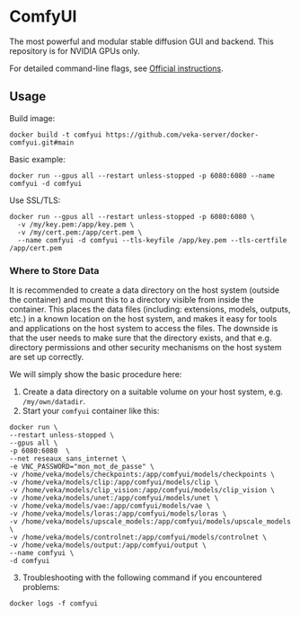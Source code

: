 # ComfyUI
The most powerful and modular stable diffusion GUI and backend. This repository is for NVIDIA GPUs only.

For detailed command-line flags, see [Official instructions](https://github.com/comfyanonymous/ComfyUI).

## Usage

Build image:
```
docker build -t comfyui https://github.com/veka-server/docker-comfyui.git#main
```

Basic example:
```
docker run --gpus all --restart unless-stopped -p 6080:6080 --name comfyui -d comfyui
```

Use SSL/TLS:
```
docker run --gpus all --restart unless-stopped -p 6080:6080 \
  -v /my/key.pem:/app/key.pem \
  -v /my/cert.pem:/app/cert.pem \
  --name comfyui -d comfyui --tls-keyfile /app/key.pem --tls-certfile /app/cert.pem
```

### Where to Store Data

It is recommended to create a data directory on the host system (outside the container) and mount this to a directory visible from inside the container. This places the data files (including: extensions, models, outputs, etc.) in a known location on the host system, and makes it easy for tools and applications on the host system to access the files. The downside is that the user needs to make sure that the directory exists, and that e.g. directory permissions and other security mechanisms on the host system are set up correctly. 

We will simply show the basic procedure here:
1. Create a data directory on a suitable volume on your host system, e.g. `/my/own/datadir`.
2. Start your `comfyui` container like this:
```
docker run \
--restart unless-stopped \
--gpus all \
-p 6080:6080  \
--net reseaux_sans_internet \
-e VNC_PASSWORD="mon_mot_de_passe" \
-v /home/veka/models/checkpoints:/app/comfyui/models/checkpoints \
-v /home/veka/models/clip:/app/comfyui/models/clip \
-v /home/veka/models/clip_vision:/app/comfyui/models/clip_vision \
-v /home/veka/models/unet:/app/comfyui/models/unet \
-v /home/veka/models/vae:/app/comfyui/models/vae \
-v /home/veka/models/loras:/app/comfyui/models/loras \
-v /home/veka/models/upscale_models:/app/comfyui/models/upscale_models \
-v /home/veka/models/controlnet:/app/comfyui/models/controlnet \
-v /home/veka/models/output:/app/comfyui/output \
--name comfyui \
-d comfyui 
```
3. Troubleshooting with the following command if you encountered problems:
```
docker logs -f comfyui
```
